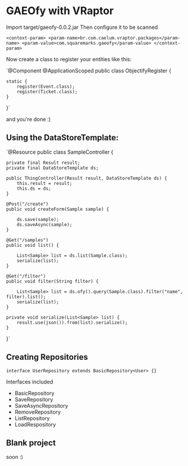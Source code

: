 # GAEOfy with VRaptor

Import target/gaeofy-0.0.2.jar 
Then configure it to be scanned

`<context-param>
	<param-name>br.com.caelum.vraptor.packages</param-name>
	<param-value>com.squaremarks.gaeofy</param-value>
</context-param>`

Now create a class to register your entities like this:

`@Component
@ApplicationScoped
public class ObjectifyRegister {
	
	static {
		register(Event.class);
		register(Ticket.class);
	}

}`

and you're done :)

## Using the DataStoreTemplate:

`@Resource
public class SampleController {
	
	private final Result result;
	private final DataStoreTemplate ds;
	
	public ThingController(Result result, DataStoreTemplate ds) {
		this.result = result;
		this.ds = ds;
	}
		
	@Post("/create")
	public void createForm(Sample sample) {

		ds.save(sample);
		ds.saveAsync(sample);
	}
	
	@Get("/samples")
	public void list() {
	
		List<Sample> list = ds.list(Sample.class);
		serialize(list);
	}
	
	@Get("/filter")
	public void filter(String filter) {

		List<Sample> list = ds.ofy().query(Sample.class).filter("name", filter).list();
		serialize(list);
	}
	
	private void serialize(List<Sample> list) {
		result.use(json()).from(list).serialize();
	}
	
}`

## Creating Repositories

`interface UserRepository extends BasicRepository<User> {}`

Interfaces included

- BasicRepository
- SaveRepository
- SaveAsyncRepository
- RemoveRepository
- ListRepository
- LoadRespository

## Blank project

soon :)
